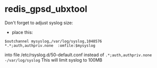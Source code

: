 # redis_gpsd_ubxtool

Don't forget to adjust syslog size:
- place this:
```
$outchannel mysyslog,/var/log/syslog,1048576
*.*;auth,authpriv.none  :omfile:$mysyslog
```
into file /etc/rsyslog.d/50-default.conf instead of 
`.*;auth,authpriv.none       -/var/log/syslog`
This will limit syslog to 100MB
